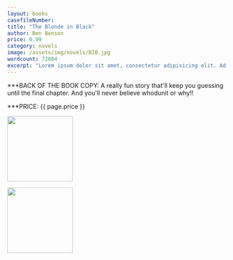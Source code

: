 ```yaml
---
layout: books
casefileNumber: 
title: "The Blonde in Black"
author: Ben Benson
price: 6.99
category: novels
image: /assets/img/novels/BIB.jpg
wordcount: 72804
excerpt: "Lorem ipsum dolor sit amet, consectetur adipisicing elit. Ad eaque distinctio vel illo beatae aliquid mollitia iure similique accusantium! Voluptatem a repellendus officia sit praesentium vitae earum vel maiores dolore."
---
```


***BACK OF THE BOOK COPY:
A really fun story that'll keep you guessing until the final chapter. And you'll never believe whodunit or why!!


***PRICE: {{ page.price }}

<a href="https://transactions.sendowl.com/products/489078/8C78A439/purchase" rel="nofollow"><img style="width: 150px;" src="https://transactions.sendowl.com/assets/external/buy-now.png" /></a><script type="text/javascript" src="https://transactions.sendowl.com/assets/sendowl.js" ></script>

<a href="https://transactions.sendowl.com/products/489078/8C78A439/add_to_cart" rel="nofollow"><img style="width: 150px;" src="https://transactions.sendowl.com/assets/external/add-to-cart.png" /></a><script type="text/javascript" src="https://transactions.sendowl.com/assets/sendowl.js" ></script>